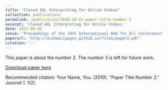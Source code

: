 ```yaml
---
title: "Closed ASL Interpreting for Online Videos"
collection: publications
permalink: /publication/2010-10-01-paper-title-number-2
excerpt: 'Closed ASL Interpreting for Online Videos.'
date: 2017-04-02
venue: 'Proceedings of the 14th International Web for All Conference'
paperurl: 'http://academicpages.github.io/files/paper2.pdf'
citation: '.'
---
```

This paper is about the number 2. The number 3 is left for future work.

[Download paper here](http://academicpages.github.io/files/paper2.pdf)

Recommended citation: Your Name, You. (2010). "Paper Title Number 2." <i>Journal 1</i>. 1(2).
